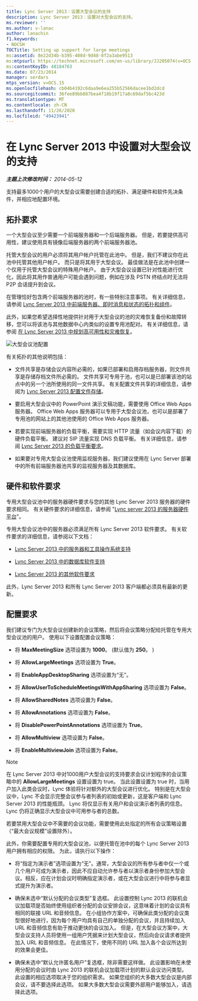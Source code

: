 ```yaml
---
title: Lync Server 2013：设置大型会议的支持
description: Lync Server 2013：设置对大型会议的支持。
ms.reviewer: ''
ms.author: v-lanac
author: lanachin
f1.keywords:
- NOCSH
TOCTitle: Setting up support for large meetings
ms:assetid: 8e22d34b-b395-408d-9d48-8f2a3abe9513
ms:mtpsurl: https://technet.microsoft.com/en-us/library/JJ205074(v=OCS.15)
ms:contentKeyID: 48184763
ms.date: 07/23/2014
manager: serdars
mtps_version: v=OCS.15
ms.openlocfilehash: cb04b4192c6daa9e6ea255b52566dacee1bd2dcd
ms.sourcegitcommit: 36fee89bb887bea4f18b19f17a8c69daf5bc423d
ms.translationtype: MT
ms.contentlocale: zh-CN
ms.lasthandoff: 11/26/2020
ms.locfileid: "49423941"
---
```

# <a name="setting-up-support-for-large-meetings-in-lync-server-2013"></a>在 Lync Server 2013 中设置对大型会议的支持

<div data-xmlns="http://www.w3.org/1999/xhtml">

<div class="topic" data-xmlns="http://www.w3.org/1999/xhtml" data-msxsl="urn:schemas-microsoft-com:xslt" data-cs="https://msdn.microsoft.com/">

<div data-asp="https://msdn2.microsoft.com/asp">



</div>

<div id="mainSection">

<div id="mainBody">

<span> </span>

_**主题上次修改时间：** 2014-05-12_

支持最多1000个用户的大型会议需要创建合适的拓扑、满足硬件和软件先决条件，并相应地配置环境。

<div>

## <a name="topology-requirements"></a>拓扑要求

一个大型会议至少需要一个前端服务器和一个后端服务器。 但是，若要提供高可用性，建议使用具有镜像后端服务器的两个前端服务器池。

托管大型会议的用户必须将其用户帐户托管在此池中。 但是，我们不建议你在此池中托管其他用户帐户。 而只是将其用于大型会议。 最佳做法是在此池中创建一个仅用于托管大型会议的特殊用户帐户。 由于大型会议设置已针对性能进行优化，因此将其用作普通用户可能会遇到问题，例如在涉及 PSTN 终结点时无法将 P2P 会话提升到会议。

在管理恰好包含两个前端服务器的池时，有一些特别注意事项。 有关详细信息，请参阅 [Lync Server 2013 中前端服务器、即时消息和状态的拓扑和组件](lync-server-2013-topologies-and-components-for-front-end-servers-instant-messaging-and-presence.md)。

此外，如果您希望选择性地提供针对用于大型会议的池的灾难恢复备份和故障转移，您可以将该池与其他数据中心内类似的设置专用池配对。 有关详细信息，请参阅 [在 Lync Server 2013 中规划高可用性和灾难恢复](lync-server-2013-planning-for-high-availability-and-disaster-recovery.md)。

![大型会议池配置](images/JJ205074.ee00e1c0-c3b2-464d-aa89-a1e877cd034d(OCS.15).jpg "大型会议池配置")

有关拓扑的其他说明包括：

  - 文件共享是存储会议内容所必需的，如果已部署和启用存档服务器，则文件共享是存储存档文件所必需的。 文件共享可专用于池，也可以是已部署该池的站点中的另一个池所使用的同一文件共享。 有关配置文件共享的详细信息，请参阅为 [Lync Server 2013 配置文件存储](lync-server-2013-configure-dfs-file-storage.md)。

  - 要启用大型会议中的 PowerPoint 演示文稿功能，需要使用 Office Web Apps 服务器。 Office Web Apps 服务器可以专用于大型会议池，也可以是部署了专用池的网站上的其他池使用的 Office Web Apps 服务器。

  - 若要实现前端服务器的负载平衡，需要实现 HTTP 流量（如会议内容下载）的硬件负载平衡。 建议对 SIP 流量实现 DNS 负载平衡。 有关详细信息，请参阅 [Lync Server 2013 的负载平衡要求](lync-server-2013-load-balancing-requirements.md)。

  - 如果要对专用大型会议池使用监视服务器，我们建议使用在 Lync Server 部署中的所有前端服务器池共享的监视服务器及其数据库。

</div>

<div>

## <a name="hardware-and-software-requirements"></a>硬件和软件要求

专用大型会议池中的服务器硬件要求与您的其他 Lync Server 2013 服务器的硬件要求相同。 有关硬件要求的详细信息，请参阅 "[Lync server 2013 的服务器硬件平台](lync-server-2013-server-hardware-platforms.md)"。

专用大型会议池中的服务器必须满足所有 Lync Server 2013 软件要求。 有关软件要求的详细信息，请参阅以下文档：

  - [Lync Server 2013 中的服务器和工具操作系统支持](lync-server-2013-server-and-tools-operating-system-support.md)

  - [Lync Server 2013 中的数据库软件支持](lync-server-2013-database-software-support.md)

  - [Lync Server 2013 的其他软件要求](lync-server-2013-additional-software-requirements.md)

此外，Lync Server 2013 和所有 Lync Server 2013 客户端都必须具有最新的更新。

</div>

<div>

## <a name="configuration-requirements"></a>配置要求

我们建议专门为大型会议创建新的会议策略，然后将会议策略分配给托管在专用大型会议池的用户。 使用以下设置配置会议策略：

  - 将 **MaxMeetingSize** 选项设置为 **1000**。  (默认值为 **250**。 ) 

  - 将 **AllowLargeMeetings** 选项设置为 **True**。

  - 将 **EnableAppDesktopSharing** 选项设置为“无”。

  - 将 **AllowUserToScheduleMeetingsWithAppSharing** 选项设置为 **False**。

  - 将 **AllowSharedNotes** 选项设置为 **False**。

  - 将 **AllowAnnotations** 选项设置为 **False**。

  - 将 **DisablePowerPointAnnotations** 选项设置为 **True**。

  - 将 **AllowMultiview** 选项设置为 **False**。

  - 将 **EnableMultiviewJoin** 选项设置为 **False**。

<div>


> [!NOTE]  
> 在 Lync Server 2013 中对1000用户大型会议的支持要求会议计划程序的会议策略中的 <STRONG>AllowLargeMeetings</STRONG> 设置设置为 true。 当此设置设置为 true 时，当用户加入此类会议时，Lync 体验将针对额外的大型会议进行优化。 特别是在大型会议中，Lync 不会显示完整会议参与者列表的初始或更新，这是客户端和 Lync Server 2013 的性能瓶颈。 Lync 将仅显示有关用户和会议演示者列表的信息。 Lync 仍将正确显示大型会议中可用参与者的总数。



</div>

若要禁用大型会议中不需要的会议功能，需要使用此处指定的所有会议策略设置（“最大会议规模”设置除外）。

此外，你需要配置专用的大型会议池，以便托管在池中的每个 Lync Server 2013 用户拥有相应的权限。 为此，请执行以下操作：

  - 将“指定为演示者”选项设置为“无”。通常，大型会议的所有参与者中仅一个或几个用户可成为演示者，因此不应自动允许参与者以演示者身份参加大型会议。相反，应在计划会议时明确指定演示者，或在大型会议进行中将参与者显式提升为演示者。

  - 确保未选中“默认分配的会议类型”复选框。 此设置控制 Lync 2013 的联机会议加载项是否始终使用组织者分配的会议安排会议，这意味着计划的会议具有相同的联接 URL 和音频信息。 在小组协作方案中，可确保此类分配的会议类型很好地进行，因为每个用户均具有自己的单独分配的会议，并且持续加入 URL 和音频信息有助于推动更快的会议加入。 但是，在大型会议方案中，大型会议支持人员将使用一组用户凭据来计划大型会议，然后向会议请求者提供加入 URL 和音频信息。 在此情况下，使用不同的 URL 加入各个会议所达到的效果会更佳。

  - 确保未选中“默认允许匿名用户”复选框，除非需要这样做。 此设置影响在未使用分配的会议时由 Lync 2013 的联机会议加载项计划的默认会议访问类型。 此设置的相应选项取决于您的组织需求。 如果您组织的大多数大型会议是内部会议，请不要选择此选项。 如果大多数大型会议需要外部用户能够加入，请选择此选项。

</div>

</div>

<span> </span>

</div>

</div>

</div>

